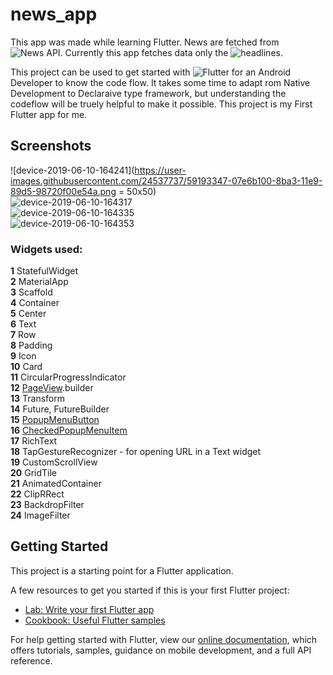 # news_app

This app was made while learning Flutter. News are fetched from ![News API](https://newsapi.org/). Currently this app fetches data only the ![headlines](https://newsapi.org/docs/endpoints/top-headlines).

This project can be used to get started with ![Flutter](https://flutter.dev) for an Android Developer to know the code flow. It takes some time to adapt rom Native Development to Declaraive type framework, but understanding the codeflow will be truely helpful to make it possible. This project is my First Flutter app for me. 

## Screenshots
![device-2019-06-10-164241](https://user-images.githubusercontent.com/24537737/59193347-07e6b100-8ba3-11e9-89d5-98720f00e54a.png = 50x50)<br>
![device-2019-06-10-164317](https://user-images.githubusercontent.com/24537737/59193349-087f4780-8ba3-11e9-9cde-62d3d73409cb.png)<br>
![device-2019-06-10-164335](https://user-images.githubusercontent.com/24537737/59193351-087f4780-8ba3-11e9-8ce3-a4ba2dc3a9d7.png)<br>
![device-2019-06-10-164353](https://user-images.githubusercontent.com/24537737/59193352-0917de00-8ba3-11e9-9611-85f12121c887.png)<br>

### Widgets used:
  <b>1</b> StatefulWidget <br>
  <b>2</b> MaterialApp <br>
  <b>3</b> Scaffold <br>
  <b>4</b> Container<br>
  <b>5</b> Center<br>
  <b>6</b> Text <br>
  <b>7</b> Row <br>
  <b>8</b> Padding <br>
  <b>9</b> Icon <br>
  <b>10</b> Card <br>
  <b>11</b> CircularProgressIndicator<br>
  <b>12</b> [PageView](https://medium.com/flutter-community/a-deep-dive-into-pageview-in-flutter-with-custom-transitions-581d9ea6dded).builder<br>
  <b>13</b> Transform<br>
  <b>14</b> Future, FutureBuilder<br>
  <b>15</b> [PopupMenuButton](https://api.flutter.dev/flutter/material/PopupMenuButton-class.html)<br>
  <b>16</b> [CheckedPopupMenuItem](https://api.flutter.dev/flutter/material/CheckedPopupMenuItem-class.html)<br>
  <b>17</b> RichText<br>
  <b>18</b> TapGestureRecognizer - for opening URL in a Text widget<br>
  <b>19</b> CustomScrollView<br>
  <b>20</b> GridTile<br>
  <b>21</b> AnimatedContainer<br>
  <b>22</b> ClipRRect<br>
  <b>23</b> BackdropFilter<br>
  <b>24</b> ImageFilter<br>
    
  

## Getting Started

This project is a starting point for a Flutter application.

A few resources to get you started if this is your first Flutter project:

- [Lab: Write your first Flutter app](https://flutter.dev/docs/get-started/codelab)
- [Cookbook: Useful Flutter samples](https://flutter.dev/docs/cookbook)

For help getting started with Flutter, view our 
[online documentation](https://flutter.dev/docs), which offers tutorials, 
samples, guidance on mobile development, and a full API reference.
